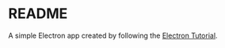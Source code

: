 # README

A simple Electron app created by following the [Electron Tutorial](https://www.electronjs.org/docs/latest/tutorial/tutorial-first-app).
